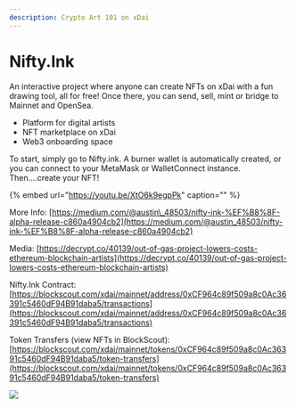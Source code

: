 ```yaml
---
description: Crypto Art 101 on xDai
---
```


# Nifty.Ink

An interactive project where anyone can create NFTs on xDai with a fun drawing tool, all for free! Once there, you can send, sell, mint or bridge to Mainnet and OpenSea.

* Platform for digital artists
* NFT marketplace on xDai
* Web3 onboarding space

To start, simply go to Nifty.ink. A burner wallet is automatically created, or you can connect to your MetaMask or WalletConnect instance. Then....create your NFT!

{% embed url="https://youtu.be/XtO6k9egpPk" caption="" %}

More Info: [https://medium.com/@austin\_48503/nifty-ink-%EF%B8%8F-alpha-release-c860a4904cb2](https://medium.com/@austin_48503/nifty-ink-%EF%B8%8F-alpha-release-c860a4904cb2)

Media: [https://decrypt.co/40139/out-of-gas-project-lowers-costs-ethereum-blockchain-artists](https://decrypt.co/40139/out-of-gas-project-lowers-costs-ethereum-blockchain-artists)

Nifty.Ink Contract: [https://blockscout.com/xdai/mainnet/address/0xCF964c89f509a8c0Ac36391c5460dF94B91daba5/transactions](https://blockscout.com/xdai/mainnet/address/0xCF964c89f509a8c0Ac36391c5460dF94B91daba5/transactions)

Token Transfers \(view NFTs in BlockScout\): [https://blockscout.com/xdai/mainnet/tokens/0xCF964c89f509a8c0Ac36391c5460dF94B91daba5/token-transfers](https://blockscout.com/xdai/mainnet/tokens/0xCF964c89f509a8c0Ac36391c5460dF94B91daba5/token-transfers)

![](../../.gitbook/assets/nifty1%20%283%29.png)

